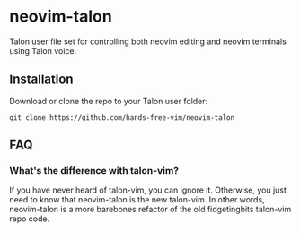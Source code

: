 # neovim-talon

Talon user file set for controlling both neovim editing and neovim terminals using Talon voice.

## Installation

Download or clone the repo to your Talon user folder:

```
git clone https://github.com/hands-free-vim/neovim-talon
```

## FAQ

### What's the difference with talon-vim?

If you have never heard of talon-vim, you can ignore it. Otherwise, you just need to know that neovim-talon is the new talon-vim. In other words, neovim-talon is a more barebones refactor of the old fidgetingbits talon-vim repo code.
